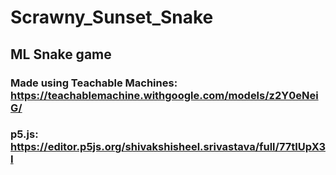 # Scrawny_Sunset_Snake
## ML Snake game
### Made using Teachable Machines: https://teachablemachine.withgoogle.com/models/z2Y0eNeiG/

### p5.js: https://editor.p5js.org/shivakshisheel.srivastava/full/77tIUpX3I
